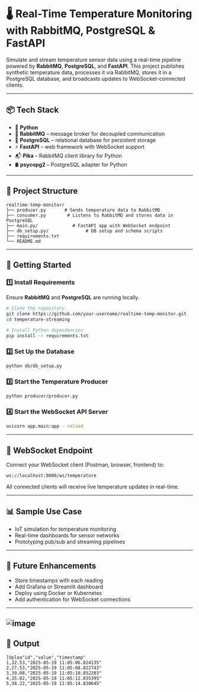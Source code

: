 # 🌡️ Real-Time Temperature Monitoring with RabbitMQ, PostgreSQL & FastAPI

Simulate and stream temperature sensor data using a real-time pipeline powered by **RabbitMQ**, **PostgreSQL**, and **FastAPI**. This project publishes synthetic temperature data, processes it via RabbitMQ, stores it in a PostgreSQL database, and broadcasts updates to WebSocket-connected clients.

---

## 📦 Tech Stack

* 🐍 **Python**
* 🐇 **RabbitMQ** – message broker for decoupled communication
* 🐘 **PostgreSQL** – relational database for persistent storage
* ⚡ **FastAPI** – web framework with WebSocket support
* 📬 **Pika** – RabbitMQ client library for Python
* 🛢️ **psycopg2** – PostgreSQL adapter for Python

---

## 📁 Project Structure

```
realtime-temp-monitor/
├── producer.py       # Sends temperature data to RabbitMQ
├── consumer.py        # Listens to RabbitMQ and stores data in PostgreSQL
├── main.py/             # FastAPI app with WebSocket endpoint
├── db_setup.py/              # DB setup and schema scripts
├── requirements.txt
└── README.md
```

---

## 🚀 Getting Started

### 1️⃣ Install Requirements

Ensure **RabbitMQ** and **PostgreSQL** are running locally.

```bash
# Clone the repository
git clone https://github.com/your-username/realtime-temp-monitor.git
cd temperature-streaming

# Install Python dependencies
pip install -r requirements.txt
```

### 2️⃣ Set Up the Database

```bash
python db/db_setup.py
```

### 3️⃣ Start the Temperature Producer

```bash
python producer/producer.py
```

### 4️⃣ Start the WebSocket API Server

```bash
uvicorn app.main:app --reload
```

---

## 🔌 WebSocket Endpoint

Connect your WebSocket client (Postman, browser, frontend) to:

```
ws://localhost:8000/ws/temperature
```

All connected clients will receive live temperature updates in real-time.

---

## 📊 Sample Use Case

* IoT simulation for temperature monitoring
* Real-time dashboards for sensor networks
* Prototyping pub/sub and streaming pipelines

---

## 🧠 Future Enhancements

* Store timestamps with each reading
* Add Grafana or Streamlit dashboard
* Deploy using Docker or Kubernetes
* Add authentication for WebSocket connections

---
![image](https://github.com/user-attachments/assets/80a6f77c-7ccb-4b4a-9cd5-9d8af358104e)
---
## 💭 Output
```
[Uploa"id","value","timestamp"
1,32.53,"2025-05-19 11:05:06.824135"
2,27.53,"2025-05-19 11:05:08.822743"
3,39.08,"2025-05-19 11:05:10.852203"
4,35.82,"2025-05-19 11:05:12.835395"
5,38.22,"2025-05-19 11:05:14.830645"
```
